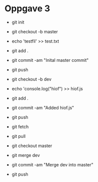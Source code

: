 # Oppgave 3

- git init
- git checkout -b master
- echo 'testfil' >> test.txt
- git add .
- git commit -am "Inital master commit"
- git push

- git checkout -b dev
- echo 'console.log("hiof") >> hiof.js
- git add .
- git commit -am "Added hiof.js"
- git push
- git fetch
- git pull
- git checkout master
- git merge dev
- git commit -am "Merge dev into master"
- git push

